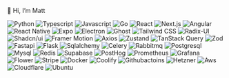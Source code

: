 👋 Hi, I’m Matt

![Python](https://img.shields.io/badge/python-3670A0?style=for-the-badge&logo=python&logoColor=ffdd54)
![Typescript](https://img.shields.io/badge/typescript-3670A0?style=for-the-badge&logo=typescript&logoColor=ffdd54)
![Javascript](https://img.shields.io/badge/javascript-3670A0?style=for-the-badge&logo=javascript&logoColor=ffdd54)
![Go](https://img.shields.io/badge/go-3670A0?style=for-the-badge&logo=go&logoColor=ffdd54)
![React](https://img.shields.io/badge/react-a64d79?style=for-the-badge&logo=react&logoColor=ffdd54)
![Next.js](https://img.shields.io/badge/next.js-a64d79?style=for-the-badge&logo=next.js&logoColor=ffdd54)
![Angular](https://img.shields.io/badge/angular-a64d79?style=for-the-badge&logo=angular&logoColor=ffdd54)
![React Native](https://img.shields.io/badge/react.native-7A4DA6?style=for-the-badge&logo=react&logoColor=ffdd54)
![Expo](https://img.shields.io/badge/expo-7A4DA6?style=for-the-badge&logo=expo&logoColor=ffdd54)
![Electron](https://img.shields.io/badge/electron-587ae4?style=for-the-badge&logo=electron&logoColor=ffdd54)
![Ghost](https://img.shields.io/badge/ghost-587ae4?style=for-the-badge&logo=ghost&logoColor=ffdd54)
![Tailwind CSS](https://img.shields.io/badge/tailwindcss-b55cc5?style=for-the-badge&logo=tailwindcss&logoColor=ffdd54)
![Radix-UI](https://img.shields.io/badge/radixui-b55cc5?style=for-the-badge&logo=radixui&logoColor=ffdd54)
![Shadcn/ui](https://img.shields.io/badge/shadcn/ui-b55cc5?style=for-the-badge&logo=shadcn/ui&logoColor=ffdd54)
![Framer Motion](https://img.shields.io/badge/framer.motion-b55cc5?style=for-the-badge&logo=framer&logoColor=ffdd54)
![Axios](https://img.shields.io/badge/axios-5A8591?style=for-the-badge&logo=axios&logoColor=ffdd54)
![Zustand](https://img.shields.io/badge/zustand-5A8591?style=for-the-badge&logo=react&logoColor=ffdd54)
![TanStack Query](https://img.shields.io/badge/tanstack.query-5A8591?style=for-the-badge&logo=reactquery&logoColor=ffdd54)
![Zod](https://img.shields.io/badge/zod-5A8591?style=for-the-badge&logo=zod&logoColor=ffdd54)
![Fastapi](https://img.shields.io/badge/fastapi-6366F1?style=for-the-badge&logo=fastapi&logoColor=ffdd54)
![Flask](https://img.shields.io/badge/flask-6366F1?style=for-the-badge&logo=flask&logoColor=ffdd54)
![Sqlalchemy](https://img.shields.io/badge/sqlalchemy-6366F1?style=for-the-badge&logo=sqlalchemy&logoColor=ffdd54)
![Celery](https://img.shields.io/badge/celery-2070CB?style=for-the-badge&logo=celery&logoColor=ffdd54)
![Rabbitmq](https://img.shields.io/badge/rabbitmq-2070CB?style=for-the-badge&logo=rabbitmq&logoColor=ffdd54)
![Postgresql](https://img.shields.io/badge/postgresql-38761d?style=for-the-badge&logo=postgresql&logoColor=ffdd54)
![Mysql](https://img.shields.io/badge/mysql-38761d?style=for-the-badge&logo=mysql&logoColor=ffdd54)
![Redis](https://img.shields.io/badge/redis-38761d?style=for-the-badge&logo=redis&logoColor=ffdd54)
![Supabase](https://img.shields.io/badge/supabase-38761d?style=for-the-badge&logo=supabase&logoColor=ffdd54)
![PostHog](https://img.shields.io/badge/posthog-b45f06?style=for-the-badge&logo=posthog&logoColor=ffdd54)
![Prometheus](https://img.shields.io/badge/prometheus-b45f06?style=for-the-badge&logo=prometheus&logoColor=ffdd54)
![Grafana](https://img.shields.io/badge/grafana-b45f06?style=for-the-badge&logo=grafana&logoColor=ffdd54)
![Flower](https://img.shields.io/badge/flower-b45f06?style=for-the-badge&logo=apacheairflow&logoColor=ffdd54)
![Stripe](https://img.shields.io/badge/stripe-17569E?style=for-the-badge&logo=stripe&logoColor=ffdd54)
![Docker](https://img.shields.io/badge/docker-D94C1D?style=for-the-badge&logo=docker&logoColor=ffdd54)
![Coolify](https://img.shields.io/badge/coolify-D94C1D?style=for-the-badge&logo=codio&logoColor=ffdd54)
![Githubactoins](https://img.shields.io/badge/actions-D94C1D?style=for-the-badge&logo=githubactions&logoColor=ffdd54)
![Hetzner](https://img.shields.io/badge/hetzner-870c0c?style=for-the-badge&logo=hetzner&logoColor=ffdd54) 
![Aws](https://img.shields.io/badge/aws-870c0c?style=for-the-badge&logo=amazonwebservices&logoColor=ffdd54)
![Cloudflare](https://img.shields.io/badge/cloudflare-870c0c?style=for-the-badge&logo=cloudflare&logoColor=ffdd54)
![Ubuntu](https://img.shields.io/badge/ubuntu-A41113?style=for-the-badge&logo=ubuntu&logoColor=ffdd54)




<!---
WhiteRabbit-XR/WhiteRabbit-XR is a ✨ special ✨ repository because its `README.md` (this file) appears on your GitHub profile.
You can click the Preview link to take a look at your changes.
--->
